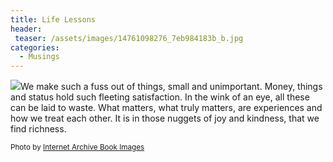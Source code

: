 ```yaml
---
title: Life Lessons
header:
 teaser: /assets/images/14761098276_7eb984183b_b.jpg
categories:
  - Musings
---
```

<img src="https://douglangille.github.io/assets/images/14761098276_7eb984183b_b.jpg">We make such a fuss out of things, small and unimportant. Money, things and status hold such fleeting satisfaction. In the wink of an eye, all these can be laid to waste. What matters, what truly matters, are experiences and how we treat each other. It is in those nuggets of joy and kindness, that we find richness.

<small>Photo by <a href="http://www.flickr.com/photos/126377022@N07/14761098276" target="_blank">Internet Archive Book Images</a> </small>